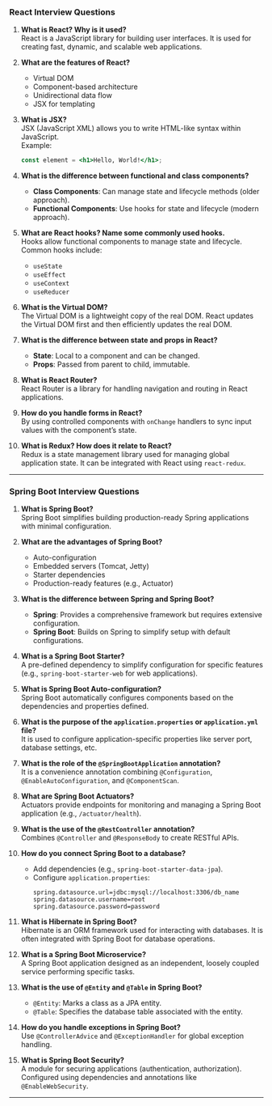 
### **React Interview Questions**
1. **What is React? Why is it used?**  
   React is a JavaScript library for building user interfaces. It is used for creating fast, dynamic, and scalable web applications.

2. **What are the features of React?**  
   - Virtual DOM
   - Component-based architecture
   - Unidirectional data flow
   - JSX for templating

3. **What is JSX?**  
   JSX (JavaScript XML) allows you to write HTML-like syntax within JavaScript.  
   Example:
   ```jsx
   const element = <h1>Hello, World!</h1>;
   ```

4. **What is the difference between functional and class components?**  
   - **Class Components**: Can manage state and lifecycle methods (older approach).
   - **Functional Components**: Use hooks for state and lifecycle (modern approach).

5. **What are React hooks? Name some commonly used hooks.**  
   Hooks allow functional components to manage state and lifecycle. Common hooks include:
   - `useState`
   - `useEffect`
   - `useContext`
   - `useReducer`

6. **What is the Virtual DOM?**  
   The Virtual DOM is a lightweight copy of the real DOM. React updates the Virtual DOM first and then efficiently updates the real DOM.

7. **What is the difference between state and props in React?**  
   - **State**: Local to a component and can be changed.
   - **Props**: Passed from parent to child, immutable.

8. **What is React Router?**  
   React Router is a library for handling navigation and routing in React applications.

9. **How do you handle forms in React?**  
   By using controlled components with `onChange` handlers to sync input values with the component’s state.

10. **What is Redux? How does it relate to React?**  
    Redux is a state management library used for managing global application state. It can be integrated with React using `react-redux`.

---

### **Spring Boot Interview Questions**
1. **What is Spring Boot?**  
   Spring Boot simplifies building production-ready Spring applications with minimal configuration.

2. **What are the advantages of Spring Boot?**  
   - Auto-configuration
   - Embedded servers (Tomcat, Jetty)
   - Starter dependencies
   - Production-ready features (e.g., Actuator)

3. **What is the difference between Spring and Spring Boot?**  
   - **Spring**: Provides a comprehensive framework but requires extensive configuration.
   - **Spring Boot**: Builds on Spring to simplify setup with default configurations.

4. **What is a Spring Boot Starter?**  
   A pre-defined dependency to simplify configuration for specific features (e.g., `spring-boot-starter-web` for web applications).

5. **What is Spring Boot Auto-configuration?**  
   Spring Boot automatically configures components based on the dependencies and properties defined.

6. **What is the purpose of the `application.properties` or `application.yml` file?**  
   It is used to configure application-specific properties like server port, database settings, etc.

7. **What is the role of the `@SpringBootApplication` annotation?**  
   It is a convenience annotation combining `@Configuration`, `@EnableAutoConfiguration`, and `@ComponentScan`.

8. **What are Spring Boot Actuators?**  
   Actuators provide endpoints for monitoring and managing a Spring Boot application (e.g., `/actuator/health`).

9. **What is the use of the `@RestController` annotation?**  
   Combines `@Controller` and `@ResponseBody` to create RESTful APIs.

10. **How do you connect Spring Boot to a database?**  
    - Add dependencies (e.g., `spring-boot-starter-data-jpa`).
    - Configure `application.properties`:
      ```properties
      spring.datasource.url=jdbc:mysql://localhost:3306/db_name
      spring.datasource.username=root
      spring.datasource.password=password
      ```

11. **What is Hibernate in Spring Boot?**  
    Hibernate is an ORM framework used for interacting with databases. It is often integrated with Spring Boot for database operations.

12. **What is a Spring Boot Microservice?**  
    A Spring Boot application designed as an independent, loosely coupled service performing specific tasks.

13. **What is the use of `@Entity` and `@Table` in Spring Boot?**  
    - `@Entity`: Marks a class as a JPA entity.
    - `@Table`: Specifies the database table associated with the entity.

14. **How do you handle exceptions in Spring Boot?**  
    Use `@ControllerAdvice` and `@ExceptionHandler` for global exception handling.

15. **What is Spring Boot Security?**  
    A module for securing applications (authentication, authorization). Configured using dependencies and annotations like `@EnableWebSecurity`.

---
